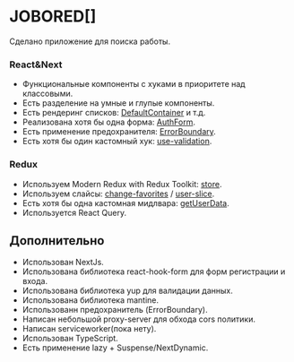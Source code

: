# JOBORED[]

Сделано приложение для поиска работы.

### React&Next

-   Функциональные компоненты c хуками в приоритете над классовыми.
-   Есть разделение на умные и глупые компоненты.
-   Есть рендеринг списков: [DefaultContainer](https://github.com/Barnied99/Jobored/blob/main/src/components/common/component/ui/DefaultContainer/index.tsx) и т.д.
-   Реализована хотя бы одна форма: [AuthForm](https://github.com/Barnied99/Jobored/blob/main/src/components/auth/api/localauth/index.tsx).
-   Есть применение предохранителя: [ErrorBoundary](https://github.com/Barnied99/Jobored/blob/main/src/components/ErrorBoundary/ErrorBoundary.tsx).
-   Есть хотя бы один кастомный хук: [use-validation](https://github.com/Barnied99/Jobored/blob/main/src/utills/use-validation.ts).

### Redux

-   Используем Modern Redux with Redux Toolkit: [store](https://github.com/Barnied99/Jobored/blob/main/src/store/store/store.ts).
-   Используем слайсы: [change-favorites](https://github.com/Barnied99/Jobored/blob/main/src/store/slice/change-favorite.ts) / 
[user-slice](https://github.com/Barnied99/Jobored/blob/main/src/store/slice/user-slice.ts).
-   Есть хотя бы одна кастомная мидлвара: [getUserData](https://github.com/Barnied99/Jobored/blob/main/src/store/store/getUserData.ts).
-   Используется React Query.

## Дополнительно
- Использован NextJs.
- Использована библиотека react-hook-form для форм регистрации и входа.
- Использована библиотека yup для валидации данных.
- Использована библиотека mantine.
- Использованн предохранитель (ErrorBoundary).
- Написан небольшой proxy-server для обхода cors политики.
- Написан serviceworker(пока нету).
- Использован TypeScript.
- Есть применение lazy + Suspense/NextDynamic.




